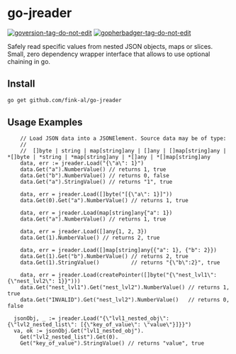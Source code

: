 # go-jreader

[![goversion-tag-do-not-edit](https://img.shields.io/badge/Go%20Version-1.18-blue.svg)](https://shields.io/)
<a href='https://github.com/jpoles1/gopherbadger' target='_blank'>![gopherbadger-tag-do-not-edit](https://img.shields.io/badge/Go%20Coverage-65%25-brightgreen.svg?longCache=true&style=flat)</a>

Safely read specific values from nested JSON objects, maps or slices.
Small, zero dependency wrapper interface that allows to use optional chaining in go.

## Install

```bash
go get github.com/fink-al/go-jreader
```

## Usage Examples

```golang
	// Load JSON data into a JSONElement. Source data may be of type:
	//
	//	[]byte | string | map[string]any | []any | []map[string]any | *[]byte | *string | *map[string]any | *[]any | *[]map[string]any
	data, err := jreader.Load("{\"a\": 1}")
	data.Get("a").NumberValue() // returns 1, true
	data.Get("b").NumberValue() // returns 0, false
	data.Get("a").StringValue() // returns "1", true

	data, err = jreader.Load([]byte("[{\"a\": 1}]"))
	data.Get(0).Get("a").NumberValue() // returns 1, true

	data, err = jreader.Load(map[string]any{"a": 1})
	data.Get("a").NumberValue() // returns 1, true

	data, err = jreader.Load([]any{1, 2, 3})
	data.Get(1).NumberValue() // returns 2, true

	data, err = jreader.Load([]map[string]any{{"a": 1}, {"b": 2}})
	data.Get(1).Get("b").NumberValue() // returns 2, true
	data.Get(1).StringValue()          // returns "{\"b\":2}", true

	data, err = jreader.Load(createPointer([]byte("{\"nest_lvl1\": {\"nest_lvl2\": 1}}")))
	data.Get("nest_lvl1").Get("nest_lvl2").NumberValue() // returns 1, true
	data.Get("INVALID").Get("nest_lvl2").NumberValue()   // returns 0, false

  jsonObj, _ := jreader.Load("{\"lvl1_nested_obj\": {\"lvl2_nested_list\": [{\"key_of_value\": \"value\"}]}}")
  va, ok := jsonObj.Get("lvl1_nested_obj").
    Get("lvl2_nested_list").Get(0).
    Get("key_of_value").StringValue() // returns "value", true

```
